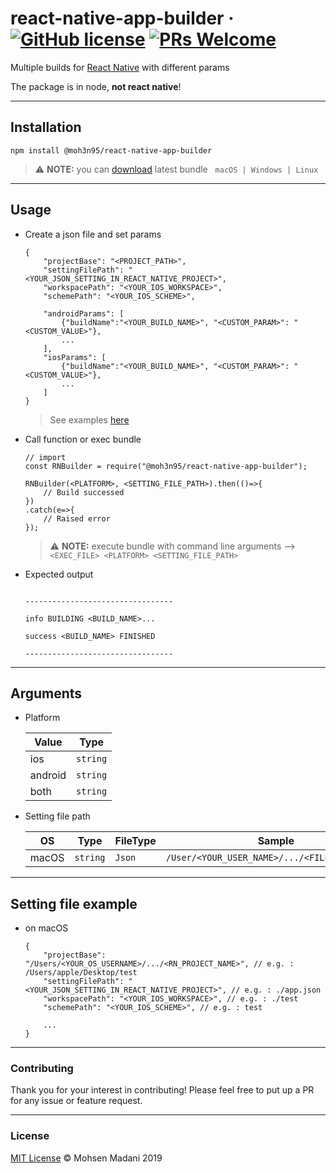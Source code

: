 # react-native-app-builder &middot; [![GitHub license](https://img.shields.io/badge/license-MIT-blue.svg)](https://github.com/moh3n9595/react-native-app-builder/blob/master/LICENSE) [![PRs Welcome](https://img.shields.io/badge/PRs-welcome-orange.svg)](https://github.com/moh3n9595/react-native-app-builder/compare)
Multiple builds for [React Native](https://github.com/facebook/react-native) with different params

The package is in node, **not react native**!

---

## Installation

```
npm install @moh3n95/react-native-app-builder
```

> ⚠️ **NOTE:** you can [download](https://github.com/moh3n9595/react-native-app-builder/releases) latest bundle &nbsp;  ` macOS | Windows | Linux `

---

## Usage

- Create a json file and set params
  
    ```
    {
        "projectBase": "<PROJECT_PATH>",
        "settingFilePath": "<YOUR_JSON_SETTING_IN_REACT_NATIVE_PROJECT>", 
        "workspacePath": "<YOUR_IOS_WORKSPACE>",
        "schemePath": "<YOUR_IOS_SCHEME>",

        "androidParams": [
            {"buildName":"<YOUR_BUILD_NAME>", "<CUSTOM_PARAM>": "<CUSTOM_VALUE>"},
            ...
        ],
        "iosParams": [
            {"buildName":"<YOUR_BUILD_NAME>", "<CUSTOM_PARAM>": "<CUSTOM_VALUE>"},
            ...
        ]
    }
    ```
    >  See examples [here](#setting-file-example)
- Call function or exec bundle

    ```
    // import
    const RNBuilder = require("@moh3n95/react-native-app-builder");

    RNBuilder(<PLATFORM>, <SETTING_FILE_PATH>).then(()=>{
        // Build successed
    })
    .catch(e=>{
        // Raised error
    });
    ```

    > ⚠️ **NOTE:** execute bundle with command line arguments --> `<EXEC_FILE> <PLATFORM> <SETTING_FILE_PATH>`

- Expected output
    ```

    ---------------------------------

    info BUILDING <BUILD_NAME>...

    success <BUILD_NAME> FINISHED

    ---------------------------------

    ```

---

## Arguments

- Platform

    |  Value  |    Type    |
    | ------- | ---------- |
    |   ios   |  `string`  |
    | android |  `string`  |
    | both    |  `string`  |


- Setting file path

    |    OS    |    Type    | FileType |                     Sample                      |
    | -------- | ---------- | -------- | ----------------------------------------------- |
    | macOS    |  `string`  | `Json`   |  `/User/<YOUR_USER_NAME>/.../<FILE_NAME>.json`  |

---

## Setting file example

- on macOS
    ```
    {
        "projectBase": "/Users/<YOUR_OS_USERNAME>/.../<RN_PROJECT_NAME>", // e.g. : /Users/apple/Desktop/test
        "settingFilePath": "<YOUR_JSON_SETTING_IN_REACT_NATIVE_PROJECT>", // e.g. : ./app.json
        "workspacePath": "<YOUR_IOS_WORKSPACE>", // e.g. : ./test
        "schemePath": "<YOUR_IOS_SCHEME>", // e.g. : test 

        ...
    }
    ```

---

### Contributing

Thank you for your interest in contributing! Please feel free to put up a PR for any issue or feature request.

---

### License

[MIT License](https://github.com/moh3n9595/react-native-app-builder/blob/master/LICENSE) © Mohsen Madani 2019